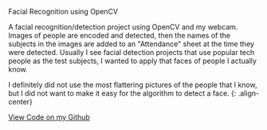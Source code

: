 Facial Recognition using OpenCV

A facial recognition/detection project using OpenCV and my webcam. Images of people are encoded and detected, then the 
names of the subjects in the images are added to an "Attendance" sheet at the time they were detected. Usually I see 
facial detection projects that use popular tech people as the test subjects, I wanted to apply that faces of people I 
actually know.

I definitely did not use the most flattering pictures of the people that I know, but I did not want to make it easy for 
the algorithm to detect a face.
{: .align-center}


[View Code on my Github](https://github.com/claudiasofiaC/Facial_Recognition_Attendance)
